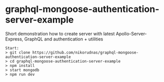 # graphql-mongoose-authentication-server-example

Short demonstration how to create server with latest Apollo-Server-Express, GraphQL and authentication + utilities

```
Start:
> git clone https://github.com/nikorudnas/graphql-mongoose-authentication-server-example
> cd graphql-mongoose-authentication-server-example
> npm install
> start mongodb
> npm run dev
```
